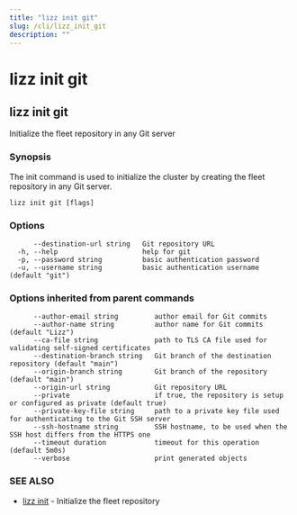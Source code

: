 ```yaml
---
title: "lizz init git"
slug: /cli/lizz_init_git
description: ""
---
```


# lizz init git

## lizz init git

Initialize the fleet repository in any Git server

### Synopsis

The init command is used to initialize the cluster by creating the fleet repository in any Git server.

```
lizz init git [flags]
```

### Options

```
      --destination-url string   Git repository URL
  -h, --help                     help for git
  -p, --password string          basic authentication password
  -u, --username string          basic authentication username (default "git")
```

### Options inherited from parent commands

```
      --author-email string         author email for Git commits
      --author-name string          author name for Git commits (default "Lizz")
      --ca-file string              path to TLS CA file used for validating self-signed certificates
      --destination-branch string   Git branch of the destination repository (default "main")
      --origin-branch string        Git branch of the repository (default "main")
      --origin-url string           Git repository URL
      --private                     if true, the repository is setup or configured as private (default true)
      --private-key-file string     path to a private key file used for authenticating to the Git SSH server
      --ssh-hostname string         SSH hostname, to be used when the SSH host differs from the HTTPS one
      --timeout duration            timeout for this operation (default 5m0s)
      --verbose                     print generated objects
```

### SEE ALSO

* [lizz init](/docs/cli/lizz_init/)	 - Initialize the fleet repository

